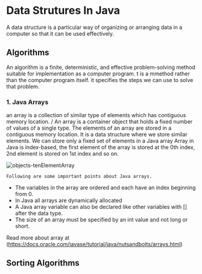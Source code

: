 # Data Strutures In Java
   A data structure is a particular way of organizing or arranging data in a computer so that it can be used effectively.
   
## Algorithms
   An algorithm is a finite, deterministic, and effective problem-solving method suitable for implementation as a computer program.
    t is a mmethod rather than the computer program itself. it specifies the steps we can use to solve that problem.
    
### 1. Java Arrays
   an array is a collection of similar type of elements which has contiguous memory location. / An array is a container object that holds 
   a fixed number of values of a single type.
   The elements of an array are stored in a contiguous memory location. It is a data structure where we store similar elements.
   We can store only a fixed set of elements in a Java array
   Array in Java is index-based, the first element of the array is stored at the 0th index, 2nd element is stored on 1st index and so on.
   
   ![objects-tenElementArray](https://user-images.githubusercontent.com/24837991/103443391-ebc6cb00-4c84-11eb-93d2-b5094f258d31.gif)
   
   `Following are some important points about Java arrays.`
   * The variables in the array are ordered and each have an index beginning from 0.
   * In Java all arrays are dynamically allocated
   * A Java array variable can also be declared like other variables with [] after the data type.
   * The size of an array must be specified by an int value and not long or short.
   
   Read more about array at (https://docs.oracle.com/javase/tutorial/java/nutsandbolts/arrays.html)

## Sorting Algorithms

